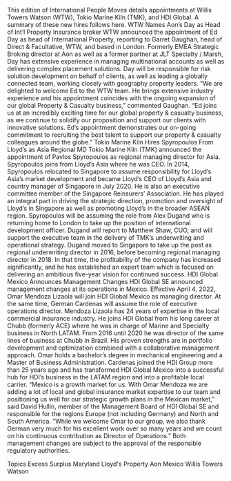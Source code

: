 This edition of International People Moves details appointments at Willis Towers Watson (WTW), Tokio Marine Kiln (TMK), and HDI Global.
A summary of these new hires follows here.
WTW Names Aon’s Day as Head of Int’l Property
Insurance broker WTW announced the appointment of Ed Day as head of International Property, reporting to Garret Gaughan, head of Direct & Facultative, WTW, and based in London.
Formerly EMEA Strategic Broking director at Aon as well as a former partner at JLT Specialty / Marsh, Day has extensive experience in managing multinational accounts as well as delivering complex placement solutions. Day will be responsible for risk solution development on behalf of clients, as well as leading a globally connected team, working closely with geography property leaders.
“We are delighted to welcome Ed to the WTW team. He brings extensive industry experience and his appointment coincides with the ongoing expansion of our global Property & Casualty business,” commented Gaughan. “Ed joins us at an incredibly exciting time for our global property & casualty business, as we continue to solidify our proposition and support our clients with innovative solutions. Ed’s appointment demonstrates our on-going commitment to recruiting the best talent to support our property & casualty colleagues around the globe.”
Tokio Marine Kiln Hires Spyropoulos From Lloyd’s as Asia Regional MD
Tokio Marine Kiln (TMK) announced the appointment of Pavlos Spyropoulos as regional managing director for Asia. Spyropoulos joins from Lloyd’s Asia where he was CEO.
In 2014, Spyropoulos relocated to Singapore to assume responsibility for Lloyd’s Asia’s market development and became Lloyd’s CEO of Lloyd’s Asia and country manager of Singapore in July 2020. He is also an executive committee member of the Singapore Reinsurers’ Association. He has played an integral part in driving the strategic direction, promotion and oversight of Lloyd’s in Singapore as well as promoting Lloyd’s in the broader ASEAN region.
Spyropoulos will be assuming the role from Alex Dugand who is returning home to London to take up the position of international development officer. Dugand will report to Matthew Shaw, CUO, and will support the executive team in the delivery of TMK’s underwriting and operational strategy.
Dugand moved to Singapore to take up the post as regional underwriting director in 2016, before becoming regional managing director in 2018. In that time, the profitability of the company has increased significantly, and he has established an expert team which is focused on delivering an ambitious five-year vision for continued success.
HDI Global Mexico Announces Management Changes
HDI Global SE announced management changes at its operations in Mexico. Effective April 4, 2022, Omar Mendoza Lizaola will join HDI Global Mexico as managing director. At the same time, German Cardenas will assume the role of executive operations director.
Mendoza Lizaola has 24 years of expertise in the local commercial insurance industry. He joins HDI Global from his long career at Chubb (formerly ACE) where he was in charge of Marine and Specialty business in North LATAM. From 2016 until 2020 he was director of the same lines of business at Chubb in Brazil. His proven strengths are in portfolio development and optimization combined with a collaborative management approach. Omar holds a bachelor’s degree in mechanical engineering and a Master of Business Administration.
Cardenas joined the HDI Group more than 25 years ago and has transformed HDI Global Mexico into a successful hub for HDI’s business in the LATAM region and into a profitable local carrier.
“Mexico is a growth market for us. With Omar Mendoza we are adding a lot of local and global insurance market expertise to our team and positioning us well for our strategic growth plans in the Mexican market,” said David Hullin, member of the Management Board of HDI Global SE and responsible for the regions Europe (not including Germany) and North and South America. “While we welcome Omar to our group, we also thank German very much for his excellent work over so many years and we count on his continuous contribution as Director of Operations.”
Both management changes are subject to the approval of the responsible regulatory authorities.

Topics
Excess Surplus
Maryland
Lloyd's
Property
Aon
Mexico
Willis Towers Watson
